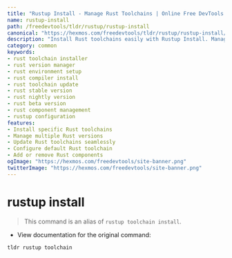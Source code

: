 ```yaml
---
title: "Rustup Install - Manage Rust Toolchains | Online Free DevTools by Hexmos"
name: rustup-install
path: /freedevtools/tldr/rustup/rustup-install
canonical: "https://hexmos.com/freedevtools/tldr/rustup/rustup-install/"
description: "Install Rust toolchains easily with Rustup Install. Manage, update, and configure Rust versions on your system. Free online tool, no registration required."
category: common
keywords:
- rust toolchain installer
- rust version manager
- rust environment setup
- rust compiler install
- rust toolchain update
- rust stable version
- rust nightly version
- rust beta version
- rust component management
- rustup configuration
features:
- Install specific Rust toolchains
- Manage multiple Rust versions
- Update Rust toolchains seamlessly
- Configure default Rust toolchain
- Add or remove Rust components
ogImage: "https://hexmos.com/freedevtools/site-banner.png"
twitterImage: "https://hexmos.com/freedevtools/site-banner.png"
---
```


# rustup install

> This command is an alias of `rustup toolchain install`.

- View documentation for the original command:

`tldr rustup toolchain`
